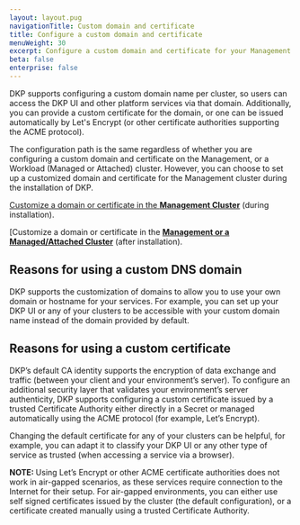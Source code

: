 ```yaml
---
layout: layout.pug
navigationTitle: Custom domain and certificate
title: Configure a custom domain and certificate
menuWeight: 30
excerpt: Configure a custom domain and certificate for your Management or any Managed/Attached cluster
beta: false
enterprise: false
---
```


DKP supports configuring a custom domain name per cluster, so users can access the DKP UI and other platform services via that domain. Additionally, you can provide a custom certificate for the domain, or one can be issued automatically by Let's Encrypt (or other certificate authorities supporting the ACME protocol).

The configuration path is the same regardless of whether you are configuring a custom domain and certificate on the Management, or a Workload (Managed or Attached) cluster. However, you can choose to set up a customized domain and certificate for the Management cluster during the installation of DKP.

[Customize a domain or certificate in the **Management Cluster**][management] (during installation).

[Customize a domain or certificate in the [**Management or a Managed/Attached Cluster**][managed] (after installation).

## Reasons for using a custom DNS domain

DKP supports the customization of domains to allow you to use your own domain or hostname for your services. For example, you can set up your DKP UI or any of your clusters to be accessible with your custom domain name instead of the domain provided by default.

## Reasons for using a custom certificate

DKP’s default CA identity supports the encryption of data exchange and traffic (between your client and your environment’s server). To configure an additional security layer that validates your environment’s server authenticity, DKP supports configuring a custom certificate issued by a trusted Certificate Authority either directly in a Secret or managed automatically using the ACME protocol (for example, Let’s Encrypt).

Changing the default certificate for any of your clusters can be helpful, for example, you can adapt it to classify your DKP UI or any other type of service as trusted (when accessing a service via a browser).

<p class="message--note"><strong>NOTE: </strong>Using Let’s Encrypt or other ACME certificate authorities does not work in air-gapped scenarios, as these services require connection to the Internet for their setup. For air-gapped environments, you can either use self signed certificates issued by the cluster (the default configuration), or a certificate created manually using a trusted Certificate Authority.</p>

[management]: ../../install/configuration/custom-domain/
[managed]: ../custom-domain-certificate/configuration/
